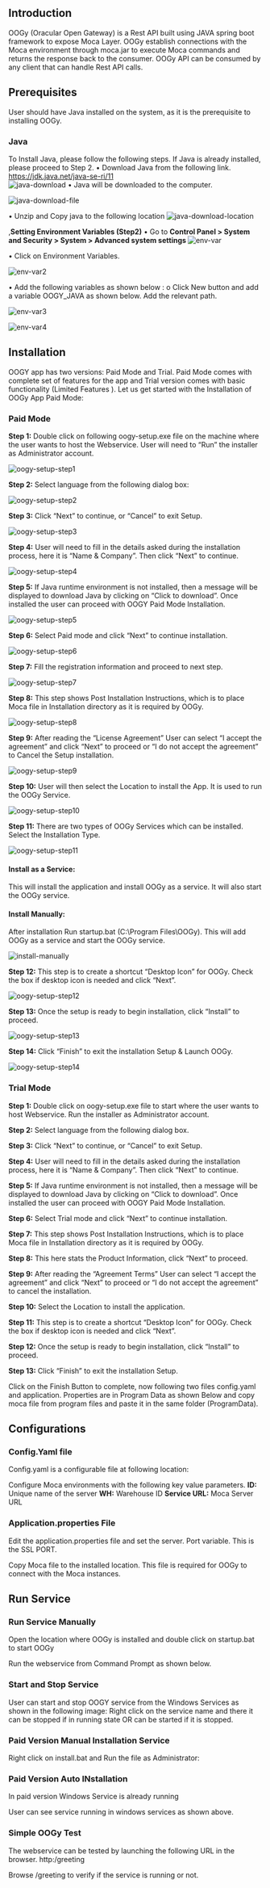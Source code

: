## Introduction

OOGy (Oracular Open Gateway) is a Rest API built using JAVA spring boot framework to expose Moca Layer. 
OOGy establish connections with the Moca environment through moca.jar to execute Moca commands and returns the response back to the consumer. 
OOGy API can be consumed by any client that can handle Rest API calls.

## Prerequisites
<p>User should have Java installed on the system, as it is the prerequisite to installing OOGy.</p>

### Java 
To Install Java, please follow the following steps.
If Java is already installed, please proceed to Step 2.
•	Download Java from the following link.
 https://jdk.java.net/java-se-ri/11   
![java-download](.attachments/java-download.png)
•	Java will be downloaded to the computer.

 ![java-download-file](.attachments/java-download-file.png)

•	Unzip and Copy java to the following location
![java-download-location](.attachments/java-download-location.png)

,<b>Setting Environment Variables (Step2)</b>
•	Go to <b>Control Panel > System and Security > System > Advanced system settings </b>
![env-var](.attachments/env-var.png)

•	Click on Environment Variables. 

![env-var2](.attachments/env-var2.png)
 
•	Add the following variables as shown below  :
o	Click New button and add a variable OOGY_JAVA as shown below. Add the relevant path.

![env-var3](.attachments/env-var3.png)

![env-var4](.attachments/env-var4.png)

## Installation

OOGY app has two versions: Paid Mode and Trial. Paid Mode comes with complete set of features for the app and Trial version comes with basic functionality (Limited Features  ).
Let us get started with the Installation of OOGy App Paid Mode:

### Paid Mode
<b>Step 1:</b> 
Double click on following oogy-setup.exe file on the machine where the user wants to host the Webservice. User will need to “Run” the installer as Administrator account.

![oogy-setup-step1](.attachments/oogy-setup-step1.png)
 
<b>Step 2:</b> 
Select language from the following dialog box:

![oogy-setup-step2](.attachments/oogy-setup-step2.png)
 
<b>Step 3:</b> 
Click “Next” to continue, or “Cancel” to exit Setup.

![oogy-setup-step3](.attachments/oogy-setup-step3.png)
 
<b>Step 4:</b>
User will need to fill in the details asked during the installation process, here it is “Name & Company”. Then click “Next” to continue.

![oogy-setup-step4](.attachments/oogy-setup-step4.png)
 
<b>Step 5:</b>
If Java runtime environment is not installed, then a message will be displayed to download Java by clicking on “Click to download”. Once installed the user can proceed with OOGY Paid Mode Installation.

![oogy-setup-step5](.attachments/oogy-setup-step5.png)
   
<b>Step 6:</b> 
Select Paid mode and click “Next” to continue installation.

![oogy-setup-step6](.attachments/oogy-setup-step6.png)
  
<b>Step 7:</b>
Fill the registration information and proceed to next step.

![oogy-setup-step7](.attachments/oogy-setup-step7.png)
 
<b>Step 8:</b>
This step shows Post Installation Instructions, which is to place Moca file in Installation directory as it is required by OOGy.

![oogy-setup-step8](.attachments/oogy-setup-step8.png)
 


<b>Step 9:</b>
After reading the “License Agreement” User can select “I accept the agreement” and click “Next” to proceed or “I do not accept the agreement” to Cancel the Setup installation.

![oogy-setup-step9](.attachments/oogy-setup-step9.png)
 
<b>Step 10:</b> 
User will then select the Location to install the App. It is used to run the OOGy Service.

![oogy-setup-step10](.attachments/oogy-setup-step10.png)
 


<b>Step 11:</b>
There are two types of OOGy Services which can be installed. Select the Installation Type.

![oogy-setup-step11](.attachments/oogy-setup-step4.png)
 
#### Install as a Service:
This will install the application and install OOGy as a service. It will   also start the OOGy service.

#### Install Manually: 
After installation Run startup.bat (C:\Program Files\OOGy). This will add OOGy as a service and start the OOGy service.

![install-manually](.attachments/install-manually.png)
 

<b>Step 12:</b>
This step is to create a shortcut “Desktop Icon” for OOGy. Check the box if desktop icon is needed and click “Next”.

![oogy-setup-step12](.attachments/oogy-setup-step12.png)
 
<b>Step 13:</b>
Once the setup is ready to begin installation, click “Install” to proceed.

![oogy-setup-step13](.attachments/oogy-setup-step13.png)
   
<b>Step 14:</b>
Click “Finish” to exit the installation Setup & Launch OOGy.

![oogy-setup-step14](.attachments/oogy-setup-step14.png)

### Trial Mode

<b>Step 1:</b> 
Double click on oogy-setup.exe file to start where the user wants to host Webservice. Run the installer as Administrator account.

 




<b>Step 2:</b> 
Select language from the following dialog box.
 

<b>Step 3:</b> 
Click “Next” to continue, or “Cancel” to exit Setup.
 








<b>Step 4:</b>
User will need to fill in the details asked during the installation process, here it is “Name & Company”. Then click “Next” to continue.
 
<b>Step 5:</b>
If Java runtime environment is not installed, then a message will be displayed to download Java by clicking on “Click to download”. Once installed the user can proceed with OOGY Paid Mode Installation.
 
 <b>Step 6:</b> 
Select Trial mode and click “Next” to continue installation.
 
<b>Step 7:</b>
This step shows Post Installation Instructions, which is to place Moca file in Installation directory as it is required by OOGy.
 

<b>Step 8:</b>
This here stats the Product Information, click “Next” to proceed.
   
<b>Step 9:</b>
After reading the “Agreement Terms” User can select “I accept the agreement” and click “Next” to proceed or “I do not accept the agreement” to cancel the installation. 
 
<b>Step 10:</b> 
Select the Location to install the application.
 
<b>Step 11:</b>
This step is to create a shortcut “Desktop Icon” for OOGy. Check the box if desktop icon is needed and click “Next”.
 
<b>Step 12:</b>
Once the setup is ready to begin installation, click “Install” to proceed.
 
<b>Step 13:</b>
Click “Finish” to exit the installation Setup. 
 
Click on the Finish Button to complete, now following two files config.yaml and application. Properties are in Program Data as shown Below and copy moca file from program files and paste it in the same folder (ProgramData).

## Configurations

### Config.Yaml file
Config.yaml is a configurable file at following location:
 

Configure Moca environments with the following key value parameters.
<b>ID:</b> Unique name of the server
<b>WH:</b> Warehouse ID 
<b>Service URL:</b> Moca Server URL

### Application.properties File
Edit the application.properties file and set the server. Port variable. This is the SSL PORT.
 
Copy Moca file to the installed location. This file is required for OOGy to connect with the Moca instances.

## Run Service

### Run Service Manually 
Open the location where OOGy is installed and double click on startup.bat to start OOGy
 

 

 
Run the webservice from Command Prompt as shown below.
   
### Start and Stop Service
User can start and stop OOGY service from the Windows Services as shown in the following image: Right click on the service name and there it can be stopped if in running state OR can be started if it is stopped.

### Paid Version Manual Installation Service

Right click on install.bat and Run the file as Administrator: 
  

### Paid Version Auto INstallation

In paid version Windows Service is already running
  
User can see service running in windows services as shown above.

### Simple OOGy Test

The webservice can be tested by launching the following URL in the browser.
http:<Webservice URL >/greeting
   
   
Browse <oogy url>/greeting to verify if the service is running or not.
     





